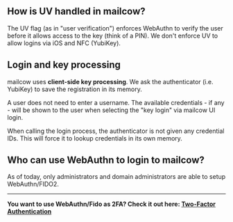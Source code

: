 ## How is UV handled in mailcow?

The UV flag (as in "user verification") enforces WebAuthn to verify the user before it allows access to the key (think of a PIN). We don't enforce UV to allow logins via iOS and NFC (YubiKey).

## Login and key processing

mailcow uses **client-side key processing**. We ask the authenticator (i.e. YubiKey) to save the registration in its memory.

A user does not need to enter a username. The available credentials - if any - will be shown to the user when selecting the "key login" via mailcow UI login.

When calling the login process, the authenticator is not given any credential IDs. This will force it to lookup credentials in its own memory.

## Who can use WebAuthn to login to mailcow?

As of today, only administrators and domain administrators are able to setup WebAuthn/FIDO2.

---
**You want to use WebAuthn/Fido as 2FA? Check it out here: [Two-Factor Authentication](https://mailcow.github.io/mailcow-dockerized-docs/u_e-mailcow_ui-tfa/)**
